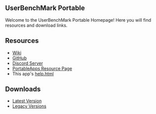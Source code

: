 ## UserBenchMark Portable
Welcome to the UserBenchMark Portable Homepage! Here you will find resources and download links.
## Resources
- [Wiki](https://github.com/JarlPenguin/UserBenchMarkPortable/wiki)
- [GitHub](https://github.com/JarlPenguin/UserBenchMarkPortable)
- [Discord Server](https://discord.gg/VVuZHqT)
- [PortableApps Resource Page](https://portableapps.com/node/58071)
- This app's [help.html](https://github.com/JarlPenguin/UserBenchMarkPortable/tree/master/docs/help.html)

## Downloads
- [Latest Version](https://github.com/JarlPenguin/UserBenchMarkPortable/releases/download/2.9.4.99910/UserBenchMarkPortable_2.9.5.0_Dev_Test_10_English.paf.exe)
- [Legacy Versions](https://github.com/JarlPenguin/UserBenchMarkPortable/releases)
